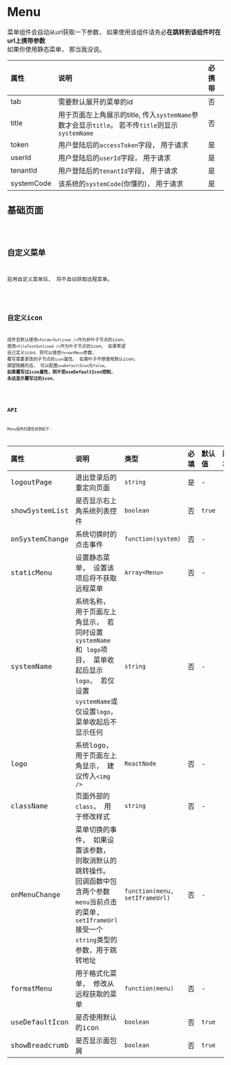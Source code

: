 # Menu

菜单组件会自动从url获取一下参数， 如果使用该组件请务必**在跳转到该组件时在url上携带参数**<br/> 如果你使用静态菜单， 那当我没说。

| 属性 | 说明 | 必携带 |
| :---- | :---- | :---- |
| tab | 需要默认展开的菜单的id | 否 |
| title | 用于页面左上角展示的title, 传入`systemName`参数才会显示`title`。 若不传`title`则显示`systemName` | 否 |
| token | 用户登陆后的`accessToken`字段， 用于请求 | 是 |
| userId | 用户登陆后的`userId`字段， 用于请求 | 是 |
| tenantId | 用户登陆后的`tenantId`字段， 用于请求 | 是 |
| systemCode | 该系统的`systemCode`(你懂的)， 用于请求 | 是 |

## 基础页面

<code src="./demo/index" />

## 自定义菜单

启用自定义菜单后， 将不自动获取远程菜单。

<code src="./demo/staticMenu" />

## 自定义icon

组件会默认使用`<FolderOutlined />`作为非叶子节点的icon， 使用`<FileTextOutlined />`作为叶子节点的icon。 如果希望
自己定义icon，则可以使用`formatMenu`参数， 覆写需要更改的子节点的`icon`属性。 如果叶子不想使用默认icon， 期望隐藏的话，
可以配置`useDefaultIcon`为`false`。 **如果覆写过icon属性，则不受useDefaultIcon控制， 永远显示覆写过的icon**。<br/>

<code src="./demo/customIcon" />

## API

Menu组件的属性说明如下：

| 属性 | 说明 | 类型 | 必填 | 默认值 | 版本 |
| :---- | :---- | :---- | :---- | :---- | :---- |
| logoutPage | 退出登录后的重定向页面 | `string` | 是 | - |
| showSystemList | 是否显示右上角系统列表控件 | `boolean` | 否 | `true` |
| onSystemChange | 系统切换时的点击事件 | `function(system)` | 否 | - |
| staticMenu | 设置静态菜单， 设置该项后将不获取远程菜单 | `Array<Menu>` | 否 | - |
| systemName | 系统名称， 用于页面左上角显示， 若同时设置`systemName` 和 `logo`项目， 菜单收起后显示`logo`， 若仅设置`systemName`或仅设置`logo`， 菜单收起后不显示任何 | `string` | 否 | - |
| logo | 系统logo， 用于页面左上角显示， 建议传入`<img />` | `ReactNode` | 否 | - |
| className | 页面外部的`class`， 用于修改样式 | `string` | 否 | - |
| onMenuChange | 菜单切换的事件， 如果设置该参数， 则取消默认的跳转操作。 回调函数中包含两个参数`menu`当前点击的菜单, `setIframeUrl`接受一个`string`类型的参数，用于跳转地址 | `function(menu, setIframeUrl)` | 否 | - |
| formatMenu | 用于格式化菜单， 修改从远程获取的菜单 | `function(menu)` | 否 | - |
| useDefaultIcon | 是否使用默认的icon | `boolean` | 否 | `true` |
| showBreadcrumb | 是否显示面包屑 | `boolean` | 否 | `true` |
